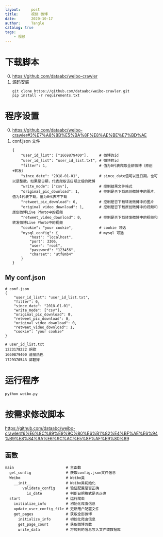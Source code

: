 ```yaml
---
layout:     post
title:      视频 微博
date:       2020-10-17
author:     Tangle
catalog: true
tags:
    - 视频
---
```


# 下载脚本

0. <https://github.com/dataabc/weibo-crawler>
0. 源码安装
    ```
    git clone https://github.com/dataabc/weibo-crawler.git
    pip install -r requirements.txt
    ```

# 程序设置

0. <https://github.com/dataabc/weibo-crawler#3%E7%A8%8B%E5%BA%8F%E8%AE%BE%E7%BD%AE>
0. conf.json 文件
    ```
    {
        "user_id_list": ["1669879400"],     # 微博的id
        "user_id_list": "user_id_list.txt", # 微博的id
        "filter": 1,                        # 值为0代表爬取全部微博（原创+转发）
        "since_date": "2018-01-01",         # since_date值可以是日期，也可以是整数。如果是日期，代表爬取该日期之后的微博
        "write_mode": ["csv"],              # 控制结果文件格式
        "original_pic_download": 1,         # 控制是否下载原创微博中的图片，值为1代表下载，值为0代表不下载
        "retweet_pic_download": 0,          # 控制是否下载转发微博中的图片
        "original_video_download": 1,       # 控制是否下载原创微博中的视频和原创微博Live Photo中的视频
        "retweet_video_download": 0,        # 控制是否下载转发微博中的视频和转发微博Live Photo中的视频
        "cookie": "your cookie",            # cookie 可选
        "mysql_config": {                   # mysql 可选
            "host": "localhost",
            "port": 3306,
            "user": "root",
            "password": "123456",
            "charset": "utf8mb4"
        }
    }
    ```
    
## My conf.json

```
# conf.json
{
    "user_id_list": "user_id_list.txt",
    "filter": 0,
    "since_date": "2018-01-01",
    "write_mode": ["csv"],
    "original_pic_download": 0,
    "retweet_pic_download": 0,
    "original_video_download": 0,
    "retweet_video_download": 1,
    "cookie": "your cookie"
}
```

```
# user_id_list.txt
1223178222 胡歌
1669879400 迪丽热巴
1729370543 郭碧婷
```

# 运行程序

```
python weibo.py
```

# 按需求修改脚本

<https://github.com/dataabc/weibo-crawler#6%E6%8C%89%E9%9C%80%E6%B1%82%E4%BF%AE%E6%94%B9%E8%84%9A%E6%9C%AC%E5%8F%AF%E9%80%89>

## 函数

```
main                        # 主函数
  get_config                # 获取config.json文件信息
  Weibo                     # Weibo类
    __init__                # Weibo类初始化
        validate_config     # 验证配置是否正确
          is_date           # 判断日期格式是否正确
  start                     # 运行爬虫
    initialize_info         # 初始化爬虫信息
    update_user_config_file # 更新用户配置文件
    get_pages               # 获取全部微博
      initialize_info       # 初始化爬虫信息
      get_page_count        # 获取微博页数
      write_data            # 将爬到的信息写入文件或数据库
```

